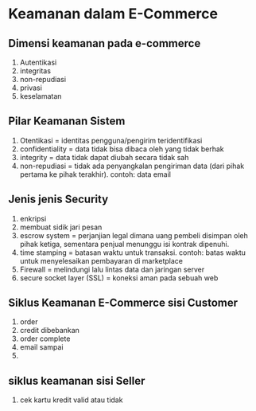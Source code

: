 # Keamanan dalam E-Commerce

## Dimensi keamanan pada e-commerce

1. Autentikasi
2. integritas
3. non-repudiasi
4. privasi
5. keselamatan

## Pilar Keamanan Sistem

1. Otentikasi = identitas pengguna/pengirim teridentifikasi
2. confidentiality = data tidak bisa dibaca oleh yang tidak berhak
3. integrity = data tidak dapat diubah secara tidak sah
4. non-repudiasi = tidak ada penyangkalan pengiriman data (dari pihak pertama ke pihak terakhir). contoh: data email

## Jenis jenis Security

1. enkripsi
2. membuat sidik jari pesan
3. escrow system = perjanjian legal dimana uang pembeli disimpan oleh pihak ketiga, sementara penjual menunggu isi kontrak dipenuhi.
4. time stamping = batasan waktu untuk transaksi. contoh: batas waktu untuk menyelesaikan pembayaran di marketplace
5. Firewall = melindungi lalu lintas data dan jaringan server
6. secure socket layer (SSL) = koneksi aman pada sebuah web

## Siklus Keamanan E-Commerce sisi Customer

1. order
2. credit dibebankan
3. order complete
4. email sampai
5.

## siklus keamanan sisi Seller

1. cek kartu kredit valid atau tidak
